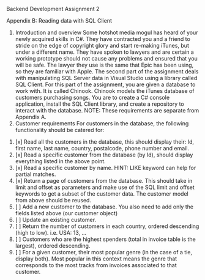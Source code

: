 Backend Development Assignment 2


Appendix B: Reading data with SQL Client
1) Introduction and overview
Some hotshot media mogul has heard of your newly acquired skills in C#. They have contracted you and a friend to
stride on the edge of copyright glory and start re-making iTunes, but under a different name. They have spoken to
lawyers and are certain a working prototype should not cause any problems and ensured that you will be safe. The
lawyer they use is the same that Epic has been using, so they are familiar with Apple.
The second part of the assignment deals with manipulating SQL Server data in Visual Studio using a library called SQL
Client. For this part of the assignment, you are given a database to work with. It is called Chinook.
Chinook models the iTunes database of customers purchasing songs. You are to create a C# console application, install
the SQL Client library, and create a repository to interact with the database.
NOTE: These requirements are separate from Appendix A.
2) Customer requirements
For customers in the database, the following functionality should be catered for:
1. [x] Read all the customers in the database, this should display their: Id, first name, last name, country, postalcode, phone number and email.
2. [x] Read a specific customer from the database (by Id), should display everything listed in the above point.
3. [x] Read a specific customer by name. HINT: LIKE keyword can help for partial matches.
4. [x] Return a page of customers from the database. This should take in limit and offset as parameters and make use
of the SQL limit and offset keywords to get a subset of the customer data. The customer model from above
should be reused.
5. [ ] Add a new customer to the database. You also need to add only the fields listed above (our customer object)
6. [ ] Update an existing customer.
7. [ ] Return the number of customers in each country, ordered descending (high to low). i.e. USA: 13, ...
8. [ ] Customers who are the highest spenders (total in invoice table is the largest), ordered descending.
9. [ ] For a given customer, their most popular genre (in the case of a tie, display both). Most popular in this context
means the genre that corresponds to the most tracks from invoices associated to that customer.
